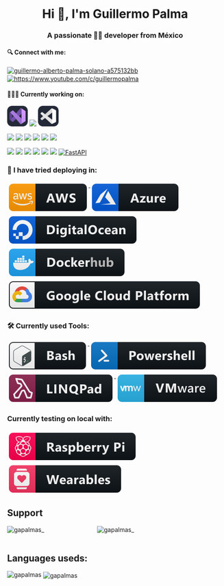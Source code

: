 <h1 align="center">Hi 👋, I'm Guillermo Palma</h1>
<h3 align="center">A passionate 🧑‍💻 developer </> from México</h3>

#### 🔍 Connect with me:
<p align="left">
<a href="https://linkedin.com/in/guillermo-alberto-palma-solano-a575132bb" target="blank"><img align="center" src="https://raw.githubusercontent.com/rahuldkjain/github-profile-readme-generator/master/src/images/icons/Social/linked-in-alt.svg" alt="guillermo-alberto-palma-solano-a575132bb" height="30" width="40" /></a>
<a href="https://www.youtube.com/c/guillermopalma" target="blank"><img align="center" src="https://raw.githubusercontent.com/rahuldkjain/github-profile-readme-generator/master/src/images/icons/Social/youtube.svg" alt="https://www.youtube.com/c/guillermopalma" height="30" width="40" /></a>
</p>

#### 👨🏻‍💻 Currently working on:

<a src="https://visualstudio.microsoft.com/"><img src="https://raw.githubusercontent.com/tandpfun/skill-icons/main/icons/VisualStudio-Dark.svg" alt="Visual Studio" width="48"/></a>
<a src="https://dotnet.microsoft.com/en-us/"><img src="https://img.icons8.com/color/48/000000/net-framework.png"/></a>
<a href="https://code.visualstudio.com/"><img src="https://raw.githubusercontent.com/tandpfun/skill-icons/main/icons/VSCode-Dark.svg" alt="Visual Studio Code" width="48"/>
</a>

<a src="https://www.javascript.com/"><img src="https://img.icons8.com/color/48/000000/javascript.png"/></a>
<a src="https://reactjs.org/"><img src="https://img.icons8.com/color/48/000000/react-native.png"/></a>
<a src="https://www.typescriptlang.org/"><img src="https://img.icons8.com/color/48/000000/typescript.png"/></a>
<a src="https://nodejs.org/"><img src="https://img.icons8.com/color/48/000000/nodejs.png"/></a>
<a src="https://www.mongodb.com/"><img src="https://img.icons8.com/color/48/000000/mongodb.png"/></a>
<a src="https://www.docker.com/"><img src="https://img.icons8.com/color/48/000000/docker.png"/></a>


<a src="https://www.npmjs.com/"><img src="https://img.icons8.com/color/48/000000/npm.png"/></a>
<a src="https://getbootstrap.com/"><img src="https://img.icons8.com/color/48/000000/bootstrap.png"/></a>
<a src="https://github.com/"><img src="https://img.icons8.com/color/48/000000/github--v1.png"/></a>
<a src="https://www.w3schools.com/css/"><img src="https://img.icons8.com/color/48/000000/css3.png"/></a>
<a src="https://www.w3schools.com/html/"><img src="https://img.icons8.com/color/48/000000/html-5.png"/></a>
<a src="https://www.python.org/"><img src="https://img.icons8.com/color/48/000000/python.png"/></a>
<a href="https://fastapi.tiangolo.com/"><img src="https://fastapi.tiangolo.com/img/logo-margin/logo-teal.png" alt="FastAPI" width="88"/></a>





<!-- ### Languages 

<p align="left">

   <a href="#">
    <img src="https://raw.githubusercontent.com/MikeCodesDotNET/ColoredBadges/master/svg/dev/languages/csharp_dotnet.svg" alt="csharp_dotnet" style="vertical-align:top; margin:6px 4px">
  </a>  

  <a href="#">
    <img src="https://raw.githubusercontent.com/MikeCodesDotNET/ColoredBadges/master/svg/dev/languages/css3.svg" alt="css3" style="vertical-align:top; margin:6px 4px">
  </a>  

  <a href="#">
    <img src="https://raw.githubusercontent.com/MikeCodesDotNET/ColoredBadges/master/svg/dev/languages/dart_colour.svg" alt="dart_colour" style="vertical-align:top; margin:6px 4px">
  </a>  

  <a href="#">
    <img src="https://raw.githubusercontent.com/MikeCodesDotNET/ColoredBadges/master/svg/dev/languages/go.svg" alt="go" style="vertical-align:top; margin:6px 4px">
  </a>  

  <a href="#">
    <img src="https://raw.githubusercontent.com/MikeCodesDotNET/ColoredBadges/master/svg/dev/languages/html.svg" alt="html" style="vertical-align:top; margin:6px 4px">
  </a>  

  <a href="#">
    <img src="https://raw.githubusercontent.com/MikeCodesDotNET/ColoredBadges/master/svg/dev/languages/js.svg" alt="js" style="vertical-align:top; margin:6px 4px">
  </a>  

  <a href="#">
    <img src="https://raw.githubusercontent.com/MikeCodesDotNET/ColoredBadges/master/svg/dev/languages/python.svg" alt="python" style="vertical-align:top; margin:6px 4px">
  </a>  

</p> -->


<!-- ### Misc

<p align="left">
  <a href="#">
    <img src="https://raw.githubusercontent.com/MikeCodesDotNET/ColoredBadges/master/svg/dev/misc/ai.svg" alt="ai" style="vertical-align:top; margin:6px 4px">
  </a>

   <a href="#">
    <img src="https://raw.githubusercontent.com/MikeCodesDotNET/ColoredBadges/master/svg/dev/misc/cloud.svg" alt="cloud" style="vertical-align:top; margin:6px 4px">
  </a>  

   <a href="#">
    <img src="https://raw.githubusercontent.com/MikeCodesDotNET/ColoredBadges/master/svg/dev/misc/iot.svg" alt="iot" style="vertical-align:top; margin:6px 4px">
  </a>  


   <a href="#">
    <img src="https://raw.githubusercontent.com/MikeCodesDotNET/ColoredBadges/master/svg/dev/misc/security.svg" alt="security" style="vertical-align:top; margin:6px 4px">
  </a>  

</p> -->

### 🚀 I have tried deploying in: 

<p align="left">
  <a href="#">
    <img src="https://raw.githubusercontent.com/MikeCodesDotNET/ColoredBadges/master/svg/dev/services/aws.svg" alt="aws" style="vertical-align:top; margin:6px 4px">
  </a> 

  <a href="#">
    <img src="https://raw.githubusercontent.com/MikeCodesDotNET/ColoredBadges/master/svg/dev/services/azure.svg" alt="azure" style="vertical-align:top; margin:6px 4px">
  </a> 

  <a href="#">
    <img src="https://raw.githubusercontent.com/MikeCodesDotNET/ColoredBadges/master/svg/dev/services/digitalocean.svg" alt="digitalocean" style="vertical-align:top; margin:6px 4px">
  </a> 

  <a href="#">
    <img src="https://raw.githubusercontent.com/MikeCodesDotNET/ColoredBadges/master/svg/dev/services/dockerhub.svg" alt="dockerhub" style="vertical-align:top; margin:6px 4px">
  </a> 
  
  <a href="#">
    <img src="https://raw.githubusercontent.com/MikeCodesDotNET/ColoredBadges/master/svg/dev/services/google_cloud_platform.svg" alt="google_cloud_platform" style="vertical-align:top; margin:6px 4px">
  </a> 

  <!-- <a href="#">
    <img src="https://raw.githubusercontent.com/MikeCodesDotNET/ColoredBadges/master/svg/dev/services/kubernetes.svg" alt="kubernetes" style="vertical-align:top; margin:6px 4px">
  </a> 

  <a href="#">
    <img src="https://raw.githubusercontent.com/MikeCodesDotNET/ColoredBadges/master/svg/dev/services/npm.svg" alt="npm" style="vertical-align:top; margin:6px 4px">
  </a> 

  <a href="#">
    <img src="https://raw.githubusercontent.com/MikeCodesDotNET/ColoredBadges/master/svg/dev/services/nuget.svg" alt="nuget" style="vertical-align:top; margin:6px 4px">
  </a> 

  <a href="#">
    <img src="https://raw.githubusercontent.com/MikeCodesDotNET/ColoredBadges/master/svg/dev/services/office_365.svg" alt="office 365" style="vertical-align:top; margin:6px 4px">
  </a>  -->

  
</p>


###  🛠️ Currently used Tools:

<p align="left">
  <a href="#">
    <img src="https://raw.githubusercontent.com/MikeCodesDotNET/ColoredBadges/master/svg/dev/tools/bash.svg" alt="bash" style="vertical-align:top; margin:6px 4px">
  </a> 

  <a href="#">
    <img src="https://raw.githubusercontent.com/MikeCodesDotNET/ColoredBadges/master/svg/dev/tools/powershell.svg" alt="powershell" style="vertical-align:top; margin:6px 4px">
  </a> 
  <!-- <a href="#">
    <img src="https://raw.githubusercontent.com/MikeCodesDotNET/ColoredBadges/master/svg/dev/tools/docker.svg" alt="docker" style="vertical-align:top; margin:6px 4px">
  </a>

  <a href="#">
    <img src="https://raw.githubusercontent.com/MikeCodesDotNET/ColoredBadges/master/svg/dev/tools/jetbrains_pycharm.svg" alt="jetbrains_pycharm" style="vertical-align:top; margin:6px 4px">
  </a> 
  
  <a href="#">
    <img src="https://raw.githubusercontent.com/MikeCodesDotNET/ColoredBadges/master/svg/dev/tools/visualstudio.svg" alt="visualstudio" style="vertical-align:top; margin:6px 4px">
  </a> 
  
  <a href="#">
    <img src="https://raw.githubusercontent.com/MikeCodesDotNET/ColoredBadges/master/svg/dev/tools/visualstudio_code.svg" alt="visualstudio_code" style="vertical-align:top; margin:6px 4px">
  </a> 

  <a href="#">
    <img src="https://raw.githubusercontent.com/MikeCodesDotNET/ColoredBadges/master/svg/dev/tools/jetbrains_rider.svg" alt="jetbrains_rider" style="vertical-align:top; margin:6px 4px">
  </a>  -->

  <a href="#">
    <img src="https://raw.githubusercontent.com/MikeCodesDotNET/ColoredBadges/master/svg/dev/tools/linqpad.svg" alt="linqpad" style="vertical-align:top; margin:6px 4px">
  </a> 

  



  <a href="#">
    <img src="https://raw.githubusercontent.com/MikeCodesDotNET/ColoredBadges/master/svg/dev/tools/vmware.svg" alt="vmware" style="vertical-align:top; margin:6px 4px">
  </a> 
</p>

### Currently testing on local with:

<p align="left">
  <!-- <a href="#">
    <img src="https://raw.githubusercontent.com/MikeCodesDotNET/ColoredBadges/master/svg/devices/cisco.svg" alt="cisco" style="vertical-align:top; margin:6px 4px">
  </a>    -->

  <a href="#">
    <img src="https://raw.githubusercontent.com/MikeCodesDotNET/ColoredBadges/master/svg/devices/raspberrypi.svg" alt="raspberrypi" style="vertical-align:top; margin:6px 4px">
  </a>  

  <a href="#">
    <img src="https://raw.githubusercontent.com/MikeCodesDotNET/ColoredBadges/master/svg/devices/wearables.svg" alt="wearables" style="vertical-align:top; margin:6px 4px">
  </a>  

</p>



## Support

<p><a href="https://www.buymeacoffee.com/gapalmas_"> <img align="left" src="https://cdn.buymeacoffee.com/buttons/v2/default-yellow.png" height="50" width="210" alt="gapalmas_" /></a><a href="https://ko-fi.com/gapalmas_"> <img align="left" src="https://cdn.ko-fi.com/cdn/kofi3.png?v=3" height="50" width="210" alt="gapalmas_" /></a></p><br><br>


## Languages useds:

<p><img align="left" src="https://github-readme-stats.vercel.app/api/top-langs?username=gapalmas&show_icons=true&locale=en&layout=compact" alt="gapalmas" /></p>


<p>&nbsp;<img align="center" src="https://github-readme-stats.vercel.app/api?username=gapalmas&show_icons=true&locale=en" alt="gapalmas" /></p>
